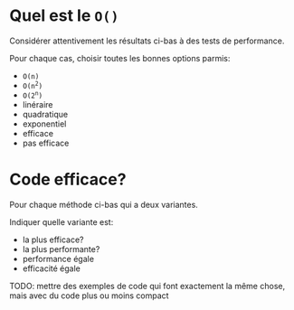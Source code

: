 <style>
pre > code {
    -webkit-touch-callout: text;
    -webkit-user-select: text;
    -khtml-user-select: text;
    -moz-user-select: text;
    -ms-user-select: text;
    user-select: text;
}
</style>


# Quel est le `O()`

Considérer attentivement les résultats ci-bas à des tests de performance.

Pour chaque cas, choisir toutes les bonnes options parmis:

* `O(n)`
* <code>O(n<sup>2</sup>)</code>
* <code>O(2<sup>n</sup>)</code>
* linéraire
* quadratique
* exponentiel
* efficace
* pas efficace

# Code efficace?

Pour chaque méthode ci-bas qui a deux variantes.

Indiquer quelle variante est:

* la plus efficace?
* la plus performante?
* performance égale
* efficacité égale

TODO: mettre des exemples de code qui font exactement la même chose, mais avec du code plus ou moins compact

